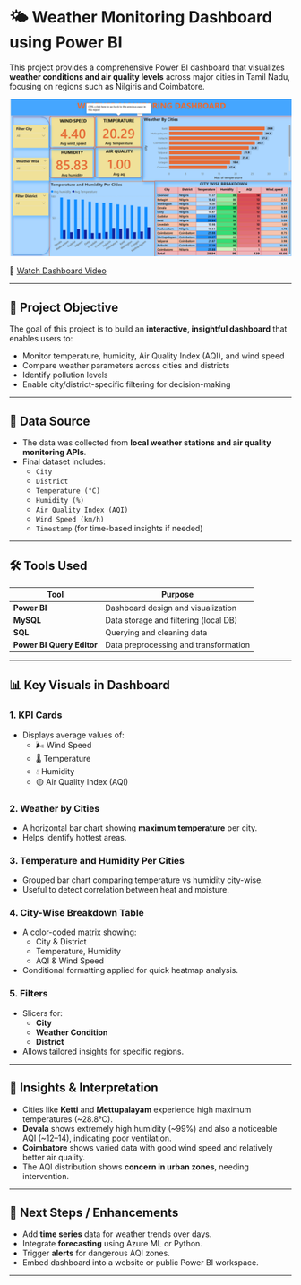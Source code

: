 # 🌤️ Weather Monitoring Dashboard using Power BI

This project provides a comprehensive Power BI dashboard that visualizes **weather conditions and air quality levels** across major cities in Tamil Nadu, focusing on regions such as Nilgiris and Coimbatore.

![Weather Dashboard](https://github.com/abdulzuhail/Weather-Monitoring-Dashboard/blob/main/Weather%20Dashboard.png)

🎥 [Watch Dashboard Video](https://github.com/abdulzuhail/Weather-Monitoring-Dashboard/blob/main/Weather%20Monitoring.mp4)

---

## 📌 Project Objective

The goal of this project is to build an **interactive, insightful dashboard** that enables users to:

- Monitor temperature, humidity, Air Quality Index (AQI), and wind speed
- Compare weather parameters across cities and districts
- Identify pollution levels
- Enable city/district-specific filtering for decision-making

---

## 🧾 Data Source

- The data was collected from **local weather stations and air quality monitoring APIs**.
- Final dataset includes:
  - `City`
  - `District`
  - `Temperature (°C)`
  - `Humidity (%)`
  - `Air Quality Index (AQI)`
  - `Wind Speed (km/h)`
  - `Timestamp` (for time-based insights if needed)

---

## 🛠️ Tools Used

| Tool      | Purpose                            |
|-----------|------------------------------------|
| **Power BI** | Dashboard design and visualization |
| **MySQL**    | Data storage and filtering (local DB) |
| **SQL**      | Querying and cleaning data        |
| **Power BI Query Editor** | Data preprocessing and transformation |

---

## 📊 Key Visuals in Dashboard

### 1. **KPI Cards**
- Displays average values of:
  - 🌬️ Wind Speed
  - 🌡️ Temperature
  - 💧 Humidity
  - 🟡 Air Quality Index (AQI)

### 2. **Weather by Cities**
- A horizontal bar chart showing **maximum temperature** per city.
- Helps identify hottest areas.

### 3. **Temperature and Humidity Per Cities**
- Grouped bar chart comparing temperature vs humidity city-wise.
- Useful to detect correlation between heat and moisture.

### 4. **City-Wise Breakdown Table**
- A color-coded matrix showing:
  - City & District
  - Temperature, Humidity
  - AQI & Wind Speed
- Conditional formatting applied for quick heatmap analysis.

### 5. **Filters**
- Slicers for:
  - **City**
  - **Weather Condition**
  - **District**
- Allows tailored insights for specific regions.

---

## 🧠 Insights & Interpretation

- Cities like **Ketti** and **Mettupalayam** experience high maximum temperatures (~28.8°C).
- **Devala** shows extremely high humidity (~99%) and also a noticeable AQI (~12–14), indicating poor ventilation.
- **Coimbatore** shows varied data with good wind speed and relatively better air quality.
- The AQI distribution shows **concern in urban zones**, needing intervention.

---

## 📌 Next Steps / Enhancements

- Add **time series** data for weather trends over days.
- Integrate **forecasting** using Azure ML or Python.
- Trigger **alerts** for dangerous AQI zones.
- Embed dashboard into a website or public Power BI workspace.

---


